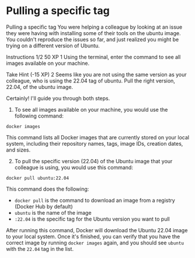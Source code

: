 # Pulling a specific tag

Pulling a specific tag
You were helping a colleague by looking at an issue they were having with installing some of their tools on the ubuntu image. You couldn't reproduce the issues so far, and just realized you might be trying on a different version of Ubuntu.

Instructions 1/2
50 XP
1
Using the terminal, enter the command to see all images available on your machine.

Take Hint (-15 XP)
2
Seems like you are not using the same version as your colleague, who is using the 22.04 tag of ubuntu. Pull the right version, 22.04, of the ubuntu image.

Certainly! I'll guide you through both steps.

1. To see all images available on your machine, you would use the following command:

```
docker images
```

This command lists all Docker images that are currently stored on your local system, including their repository names, tags, image IDs, creation dates, and sizes.

2. To pull the specific version (22.04) of the Ubuntu image that your colleague is using, you would use this command:

```
docker pull ubuntu:22.04
```

This command does the following:
- `docker pull` is the command to download an image from a registry (Docker Hub by default)
- `ubuntu` is the name of the image
- `:22.04` is the specific tag for the Ubuntu version you want to pull

After running this command, Docker will download the Ubuntu 22.04 image to your local system. Once it's finished, you can verify that you have the correct image by running `docker images` again, and you should see `ubuntu` with the `22.04` tag in the list.